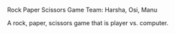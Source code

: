 Rock Paper Scissors Game
Team: Harsha, Osi, Manu

A rock, paper, scissors game that is player vs. computer.
